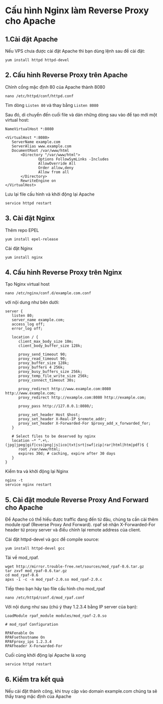 # Cấu hình Nginx làm Reverse Proxy cho Apache

## 1.Cài đặt Apache

Nếu VPS chưa được cài đặt Apache thì bạn dùng lệnh sau để cài đặt:

```
yum install httpd httpd-devel
```

## 2. Cấu hình Reverse Proxy trên Apache

Chỉnh cổng mặc định 80 của Apache thành 8080

```
nano /etc/httpd/conf/httpd.conf
```

Tìm dòng `Listen 80` và thay bằng `Listen 8080`

Sau đó, di chuyển đến cuối file và dán những dòng sau vào để tạo mới một virtual host:

```
NameVirtualHost *:8080

<VirtualHost *:8080>
   ServerName example.com
   ServerAlias www.example.com
   DocumentRoot /var/www/html
       <Directory "/var/www/html">
               Options FollowSymLinks -Includes
               AllowOverride All
               Order allow,deny
               Allow from all
       </Directory>
       RewriteEngine on
</VirtualHost>
```

Lưu lại file cấu hình và khởi động lại Apache

```
service httpd restart
```

## 3. Cài đặt Nginx

Thêm repo EPEL

```
yum install epel-release
```

Cài đặt Nginx

```
yum install nginx
```

## 4. Cấu hình Reverse Proxy trên Nginx

Tạo Nginx virtual host

```
nano /etc/nginx/conf.d/example.com.conf
```

với nội dung như bên dưới:

```
server {
   listen 80;
   server_name example.com;
   access_log off;
   error_log off;

   location / {
      client_max_body_size 10m;
      client_body_buffer_size 128k;

      proxy_send_timeout 90;
      proxy_read_timeout 90;
      proxy_buffer_size 128k;
      proxy_buffers 4 256k;
      proxy_busy_buffers_size 256k;
      proxy_temp_file_write_size 256k;
      proxy_connect_timeout 30s;

      proxy_redirect http://www.example.com:8080 http://www.example.com;
      proxy_redirect http://example.com:8080 http://example.com;

      proxy_pass http://127.0.0.1:8080/;

      proxy_set_header Host $host;
      proxy_set_header X-Real-IP $remote_addr;
      proxy_set_header X-Forwarded-For $proxy_add_x_forwarded_for;
   }

   # Select files to be deserved by nginx
   location ~* ^.+\.(jpg|jpeg|gif|css|png|js|ico|txt|srt|swf|zip|rar|html|htm|pdf)$ {
      root /var/www/html;
      expires 30d; # caching, expire after 30 days
   }
}
```

Kiểm tra và khởi động lại Nginx

```
nginx -t
service nginx restart
```

## 5. Cài đặt module Reverse Proxy And Forward cho Apache

Để Apache có thể hiểu được traffic đang đến từ đâu, chúng ta cần cài thêm module rpaf (Reverse Proxy And Forward). rpaf sẽ nhận X-Forwarded-For header từ proxy server và điều chỉnh lại remote address của client.

Cài đặt httpd-devel và gcc để compile source:

```
yum install httpd-devel gcc
```

Tải về mod_rpaf.

```
wget http://mirror.trouble-free.net/sources/mod_rpaf-0.6.tar.gz
tar zxvf mod_rpaf-0.6.tar.gz
cd mod_rpaf-0.6
apxs -i -c -n mod_rpaf-2.0.so mod_rpaf-2.0.c
```

Tiếp theo bạn hãy tạo file cấu hình cho mod_rpaf

```
nano /etc/httpd/conf.d/mod_rpaf.conf
```

Với nội dung như sau (chú ý thay 1.2.3.4 bằng IP server của bạn):

```
LoadModule rpaf_module modules/mod_rpaf-2.0.so

# mod_rpaf Configuration

RPAFenable On
RPAFsethostname On
RPAFproxy_ips 1.2.3.4
RPAFheader X-Forwarded-For
```

Cuối cùng khởi động lại Apache là xong

```
service httpd restart
```

## 6. Kiểm tra kết quả

Nếu cài đặt thành công, khi truy cập vào domain example.com chúng ta sẽ thấy trang mặc định của Apache